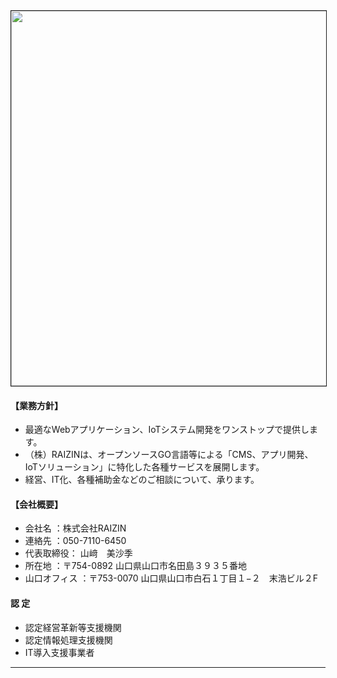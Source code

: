 
<img src="http://drive.google.com/uc?export=view&id=1mnJNMNs6AdSUo1eFan_6RCHTWHE3Q1_o" alt="" width="600" height="" border="1">


#### 【業務方針】
- 最適なWebアプリケーション、IoTシステム開発をワンストップで提供します。
- （株）RAIZINは、オープンソースGO言語等による「CMS、アプリ開発、IoTソリューション」に特化した各種サービスを展開します。
- 経営、IT化、各種補助金などのご相談について、承ります。

#### 【会社概要】
- 会社名 ：株式会社RAIZIN
- 連絡先 ：050-7110-6450
- 代表取締役： 山﨑　美沙季
- 所在地 ：〒754-0892 山口県山口市名田島３９３５番地
- 山口オフィス ：〒753-0070 山口県山口市白石１丁目１−２　末浩ビル２F

#### 認 定 
- 認定経営革新等支援機関
- 認定情報処理支援機関
- IT導入支援事業者
____
